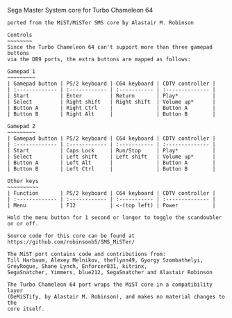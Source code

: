 Sega Master System core for Turbo Chameleon 64
~~~~~~~~~~~~~~~~~~~~~~~~~~~~~~~~~~~~~~~~~~~~~~
ported from the MiST/MiSTer SMS core by Alastair M. Robinson

Controls
~~~~~~~~
Since the Turbo Chameleon 64 can't support more than three gamepad buttons
via the DB9 ports, the extra buttons are mapped as follows:

Gamepad 1
~~~~~~~~~
| Gamepad button | PS/2 keyboard | C64 keyboard | CDTV controller |
| :------------- | :------------ | :----------- | :-------------- |
| Start          | Enter         | Return       | Play*           |
| Select         | Right shift   | Right shift  | Volume up*      |
| Button A       | Right Ctrl    |              | Button A        |
| Button B       | Right Alt     |              | Button B        |

Gamepad 2
~~~~~~~~~
| Gamepad button | PS/2 keyboard | C64 keyboard | CDTV controller |
| :------------- | :------------ | :----------- | :-------------- |
| Start          | Caps Lock     | Run/Stop     | Play*           |
| Select         | Left shift    | Left shift   | Volume up*      |
| Button A       | Left Alt      |              | Button A        |
| Button B       | Left Ctrl     |              | Button B        |

Other keys
~~~~~~~~~~
| Function       | PS/2 keyboard | C64 keyboard | CDTV controller |
| :------------- | :------------ | :----------- | :-------------- |
| Menu           | F12           | <-(top left) | Power           |

Hold the menu button for 1 second or longer to toggle the scandoubler
on or off.

Source code for this core can be found at
https://github.com/robinsonb5/SMS_MiSTer/

The MiST port contains code and contributions from:
Till Harbaum, Alexey Melnikov, theflynn49, Gyorgy Szombathelyi,
GreyRogue, Shane Lynch, Enforcer831, kitrinx,
SegaSnatcher, Yimmers, blue212, SegaSnatcher and Alastair Robinson

The Turbo Chameleon 64 port wraps the MiST core in a compatibility layer
(DeMiSTify, by Alastair M. Robinson), and makes no material changes to the
core itself.

